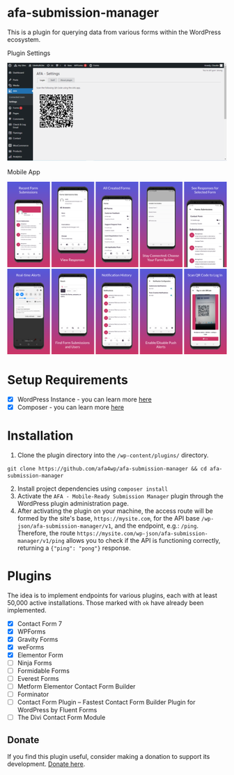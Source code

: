 # afa-submission-manager
This is a plugin for querying data from various forms within the WordPress ecosystem.

Plugin Settings

![Config](assets/img/screenshot-1.PNG)

Mobile App

![Config](assets/img/screenshot-2.png)
# Setup Requirements
- [x] WordPress Instance - you can learn more <a href="https://wordpress.org/support/article/how-to-install-wordpress/">here</a>
- [x] Composer - you can learn more <a href="https://getcomposer.org/doc/00-intro.md">here</a>
# Installation
1. Clone the plugin directory into the `/wp-content/plugins/` directory.
```
git clone https://github.com/afa4wp/afa-submission-manager && cd afa-submission-manager
```
2. Install project dependencies using `composer install`
3. Activate the `AFA - Mobile-Ready Submission Manager` plugin through the WordPress plugin administration page.
4. After activating the plugin on your machine, the access route will be formed by the site's base, `https://mysite.com`, for the API base `/wp-json/afa-submission-manager/v1`, and the endpoint, e.g.: `/ping`. Therefore, the route `https://mysite.com/wp-json/afa-submission-manager/v1/ping` allows you to check if the API is functioning correctly, returning a `{"ping": "pong"}` response.

# Plugins

The idea is to implement endpoints for various plugins, each with at least 50,000 active installations. Those marked with `ok` have already been implemented.
- [x] Contact Form 7
- [x] WPForms
- [x] Gravity Forms
- [x] weForms
- [x] Elementor Form 
- [ ] Ninja Forms
- [ ] Formidable Forms
- [ ] Everest Forms
- [ ] Metform Elementor Contact Form Builder 
- [ ] Forminator
- [ ] Contact Form Plugin – Fastest Contact Form Builder Plugin for WordPress by Fluent Forms
- [ ] The Divi Contact Form Module

## Donate
If you find this plugin useful, consider making a donation to support its development. [Donate here](https://www.paypal.com/donate/?hosted_button_id=PN2UZZWDZ4Y36).
